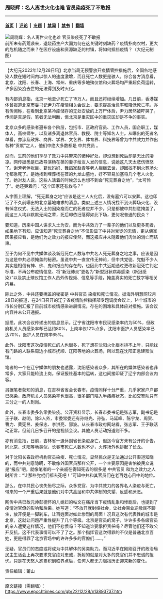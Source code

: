 ### 周晓辉：名人离世火化也难 官员染疫死了不敢报

---

#### [首页](../../../..?n13893737) &nbsp;|&nbsp; [评论](../../../../../epoch-comment?n13893737) &nbsp;|&nbsp; [专题](../../../../../epoch-special?n13893737) &nbsp;|&nbsp; [禁闻](../../../../../epoch-news?n13893737) &nbsp;|&nbsp; [禁书](../../../../../books?n13893737) &nbsp;|&nbsp; [翻墙](https://github.com/gfw-breaker/nogfw/blob/master/README.md?n13893737)


<div><img alt="周晓辉：名人离世火化也难 官员染疫死了不敢报" class="attachment-djy_600_400 size-djy_600_400 wp-post-image" src="https://i.epochtimes.com/assets/uploads/2022/12/id13893141-1227_1200x8001-600x400.jpg"/>
<div class="caption">
 前所未有药荒袭来，退烧药生产大国为何在这关键时刻缺药？疫情扑向农村，更大的危机随之而来？在医疗设施和资源缺乏的村镇，将如何抵挡疫情？（大纪元制图）
</div></div><hr/><div class="post_content" id="artbody" itemprop="articleBody">
 <!-- article content begin -->
 <p>
  【大纪元2022年12月28日讯】北京当局无预警放开疫情管控措施后，全国各地感染人数在短时间内以惊人的速度激增，而且死亡人数更是骇人。综合各方消息看，北京、沈阳、长春、上海、常州、重庆等多地殡仪馆和火葬场均严重超负荷运转，许多因染疫去世的无法得到及时火化。
 </p>
 <p>
  有内部消息指，北京一地至少死亡了15万人，而且还将继续增加。几日前，香港媒体曾报道北京市委书记尹力在疫情相关会议上，要求提高治愈率和降低死亡率。亦有传闻称，在看到北京某冷库储存的无处安放的上万尸体后，尹力居然被吓哭了。传闻是真是假，笔者无法判断，但北京是重灾区中的重灾区却是不争的事实。
 </p>
 <p>
  北京众多的感染者遍布各个阶层，包括市、区政府官员、工作人员，国企职工，媒体人，高校师生，以及诸多离退休官员、教授、院士等知名人士。从曝出的死者名单看，亦涉及政界、商界、学界、文艺界、体育界、科技界等曾为中共效力并作出各种“贡献”之人，他们中绝大多数都是
  <ok href="https://www.epochtimes.com/gb/tag/%E4%B8%AD%E5%85%B1%E5%85%9A%E5%91%98.html">
   中共党员
  </ok>
  。
 </p>
 <p>
  然而，生前的他们享尽了效力中共带来的诸种好处，却没想到死后却是无比的凄凉。网传据悉是已故导演杨在葆的妻子给友人发的信息，说她这几天太悲伤愤怒了。谢芳老伴张目、葛优妈妈、舞蹈家赵青等老人相继去世，却因找不到火葬场火化都急死了。是她找到埋葬杨在葆的九龙山墓地，好不容易加塞将几个老人火化了。她对友人说，这些人活着的时候怎么也想不到会“死无葬身之地”，“太可怜了”。她还哭着问：“这个国家还有救吗？”
 </p>
 <p>
  从字面上理解，“死无葬身之地”应该是这三人火化后，没有墓穴可以安葬。这也印证了不久前曝出的北京墓地难求的消息。类似上述三人情况找不到火葬场火化、没有悼念仪式、无法入土的因染疫而亡的死者应并不少，只是都被中共刻意掩盖了，而这三人均非默默无闻之辈，死后却依旧落得如此下场，更何况普通的民众？
 </p>
 <p>
  要知道，历来中国人讲求入土为安，而为中共效力了一辈子的他们以及更多死者，如果地下有知，应该知道“死无葬身之地”不仅彰显了中共对党徒的无情，更从佛家因果报应看，是他们为之效力的报应使然，而这报应并未随着他们肉体的消亡而结束。
 </p>
 <p>
  至于为何不见中共媒体谈及新冠死亡人数与中共名人死无葬身之地之事，应该是因为这是中共必须掩盖的秘密。虽说中共一直宣传无神论，但中共党徒、党魁不少人其实是相信有神、佛、鬼和报应的存在的，也因此中共近期通过更改新冠死亡判定标准、不再公布疫情信息、将“新冠肺炎”更名为“新型冠状病毒感染（新冠感染）”以及禁止殡仪馆工作人员外传视频、信息等手段，掩盖真实的死亡数字等相关内幕。
 </p>
 <p>
  除此之外，中共还要掩盖的秘密是
  <ok href="https://www.epochtimes.com/gb/tag/%E4%B8%AD%E5%85%B1%E5%AE%98%E5%91%98.html">
   中共官员
  </ok>
  染疫和死亡情况。据海外明慧网12月28日的报道，在24日召开的辽宁省疫情防控指挥部专题调度会议上，14个城市的市长分别汇报了目前城市疫情感染进展情况，存在的困难和具体应对措施。该会议内容并未公开通报。
 </p>
 <p>
  据悉，此次会议传递出的信息显示，辽宁省沈阳市市民现感染率约为50%，但政府机关人员感染率却已达约80%，上岗率仅12%点多。沈阳市医护人员感染率已达70%，医护人员在岗率65%。
 </p>
 <p>
  此外，沈阳市这次疫情死亡的人也很多，死了想在沈阳火化根本排不上号，只能找有门路的人联系周边小城市抚顺、辽阳等地的火葬场，所以现在沈阳正急建殡仪馆。
 </p>
 <p>
  笔者的一个在辽宁媒体的朋友也透露，沈阳感染者众多，其所在的媒体感染者也非常多，大家只能轮流上岗，保证报社基本的运转，这也间接印证了辽宁内部会议内容。
 </p>
 <p>
  另据笔者获知的消息，在吉林省省会长春市，疫情同样十分严重，几乎家家户户都已感染，政府机关人员感染率也很高，很多部门陷入半瘫痪状态，比如交警队只有三分之一的人到岗。
 </p>
 <p>
  此外，长春市委多名常委染疫。公开资料显示，长春市委书记是张志军，副书记是王子联、赵明，除3人外，市委常委还有孙继光、孙弘、马延峰、陈宇龙、周贺、曹力、黄宪昱、姜保忠、李洪亮、邵波。从长春市政府网站看，张志军、王子联活动正常，但前几日多召开的是视频会议。其他人员活动报道则不多。
 </p>
 <p>
  亦有消息指，日前，吉林省一退休副省长染疫身亡，但迄今官方未有公开的讣告。同北京、沈阳等地类似，长春市死亡人数也不少，火葬场外也排起了长龙。
 </p>
 <p>
  对于沈阳长春政府机构官员染疫、死亡情况，显然民众是无法通过公开渠道知晓的，而中共刻意隐瞒，不敢像外国官员那样公开，一个主要原因是害怕被民众说是“报应”吧。就像笔者的一个亲戚在得知死去的很多是
  <ok href="https://www.epochtimes.com/gb/tag/%E4%B8%AD%E5%85%B1%E5%AE%98%E5%91%98.html">
   中共官员
  </ok>
  和为之效力之人时所言：“让那些党棍们都去死吧！”可知中共和其官员们在老百姓心目中的地位。
 </p>
 <p>
  那么，在中共民心丧失殆尽之际，众多党官、为中共效力的各界名人染疫与死亡，带来的一个严重后果就是他们对中共高层和中共体制的失望、反感和厌恶。
 </p>
 <p>
  网传中共已故元帅彭德怀的儿媳妇的帖文在痛斥当下疫情乱象和惨剧后，也提到了疫情对官僚的影响和后果。她写道：“不放开就封控社会，让社会百业凋敝民不聊生，放开便是一脚刹车，让百姓面对如此惨烈的局面！况且这次有代表性的城市是北京，这就让问题严重性提升了几个等级。北京是官员的窝子，许许多多各级官员的亲人遭受这样情况，他们不悲愤吗？不知道谁要承担责任吗？尽管他们还不敢公开反抗，这不代表事情可以不了了之。那个指挥官这次得罪的不仅是普通北京百姓，更是得罪了北京官场中的许许多多的官僚们……。”
 </p>
 <p>
  无疑，官员们的态度或将成为中共解体的另类助力。而习近平在刚刚召开的政治局民主生活会上再次要求党官绝对忠诚，折射的就是对太多的党官们并不忠诚的担忧。只是在天怒人怨累积到临界点后，任何人都无力阻挡历史迎来新的变化。
 </p>
 <p>
  责任编辑：莆山
 </p>
 <!-- article content end -->
 <div id="below_article_ad">
 </div>
</div>


---

原文链接（需翻墙）：https://www.epochtimes.com/gb/22/12/28/n13893737.htm